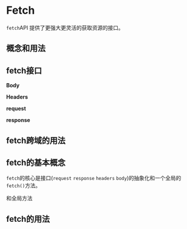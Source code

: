# Fetch

`fetch`API 提供了更强大更灵活的获取资源的接口。

## 概念和用法


## fetch接口
**Body**


**Headers**


**request**


**response**



## fetch跨域的用法

## fetch的基本概念
`fetch`的核心是接口(`request` `response` `headers` `body`)的抽象化和一个全局的`fetch()`方法。

和全局方法
## fetch的用法
